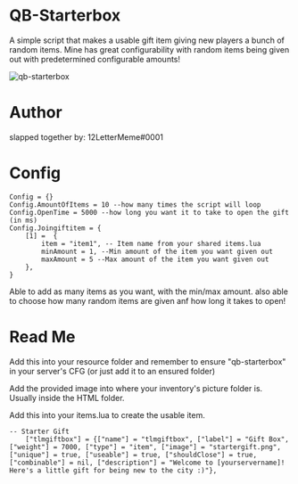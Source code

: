 # QB-Starterbox

A simple script that makes a usable gift item giving new players a bunch of random items. Mine has great configurability with random items being given out with predetermined configurable amounts!

![qb-starterbox](https://user-images.githubusercontent.com/91357757/173148818-42a166c3-f016-4b78-91be-ed5eacd1ef84.png)

# Author
slapped together by: 12LetterMeme#0001

# Config
```
Config = {}
Config.AmountOfItems = 10 --how many times the script will loop
Config.OpenTime = 5000 --how long you want it to take to open the gift (in ms)
Config.Joingiftitem = {
    [1] =  {
        item = "item1", -- Item name from your shared items.lua
        minAmount = 1, --Min amount of the item you want given out
        maxAmount = 5 --Max amount of the item you want given out
    },
}
```
Able to add as many items as you want, with the min/max amount. also able to choose how many random items are given anf how long it takes to open!

# Read Me

Add this into your resource folder and remember to ensure "qb-starterbox" in your server's CFG (or just add it to an ensured folder)

Add the provided image into where your inventory's picture folder is. Usually inside the HTML folder.

Add this into your items.lua to create the usable item.
```
-- Starter Gift
	["tlmgiftbox"] = {["name"] = "tlmgiftbox", ["label"] = "Gift Box", ["weight"] = 7000, ["type"] = "item", ["image"] = "startergift.png", ["unique"] = true, ["useable"] = true, ["shouldClose"] = true, ["combinable"] = nil, ["description"] = "Welcome to [yourservername]! Here's a little gift for being new to the city :)"},
```

